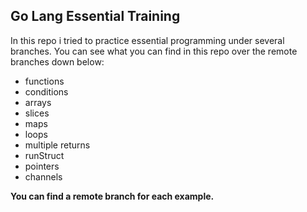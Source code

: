 ## Go Lang Essential Training

In this repo i tried to practice essential programming under several branches. You can see what you can find in this repo over the remote branches down below:

- functions
- conditions
- arrays
- slices
- maps
- loops
- multiple returns
- runStruct
- pointers
- channels

**You can find a remote branch for each example.**

